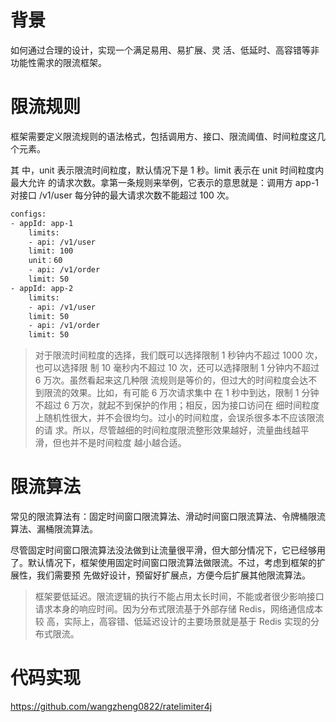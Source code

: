 # 背景
如何通过合理的设计，实现一个满足易用、易扩展、灵
活、低延时、高容错等非功能性需求的限流框架。

# 限流规则
框架需要定义限流规则的语法格式，包括调用方、接口、限流阈值、时间粒度这几个元素。

其
中，unit 表示限流时间粒度，默认情况下是 1 秒。limit 表示在 unit 时间粒度内最大允许
的请求次数。拿第一条规则来举例，它表示的意思就是：调用方 app-1 对接口 /v1/user
每分钟的最大请求次数不能超过 100 次。
```xml
configs:
- appId: app-1
    limits:
    - api: /v1/user
    limit: 100
    unit：60
    - api: /v1/order
    limit: 50
- appId: app-2
    limits:
    - api: /v1/user
    limit: 50
    - api: /v1/order
    limit: 50
```
> 对于限流时间粒度的选择，我们既可以选择限制 1 秒钟内不超过 1000 次，也可以选择限
制 10 毫秒内不超过 10 次，还可以选择限制 1 分钟内不超过 6 万次。虽然看起来这几种限
流规则是等价的，但过大的时间粒度会达不到限流的效果。比如，有可能 6 万次请求集中
在 1 秒中到达，限制 1 分钟不超过 6 万次，就起不到保护的作用；相反，因为接口访问在
细时间粒度上随机性很大，并不会很均匀。过小的时间粒度，会误杀很多本不应该限流的请
求。所以，尽管越细的时间粒度限流整形效果越好，流量曲线越平滑，但也并不是时间粒度
越小越合适。


# 限流算法
常见的限流算法有：固定时间窗口限流算法、滑动时间窗口限流算法、令牌桶限流算法、漏桶限流算法。

尽管固定时间窗口限流算法没法做到让流量很平滑，但大部分情况下，它已经够用了。默认情况下，框架使用固定时间窗口限流算法做限流。不过，考虑到框架的扩展性，我们需要预
先做好设计，预留好扩展点，方便今后扩展其他限流算法。

> 框架要低延迟。限流逻辑的执行不能占用太长时间，不能或者很少影响接口请求本身的响应时间。因为分布式限流基于外部存储 Redis，网络通信成本较
高，实际上，高容错、低延迟设计的主要场景就是基于 Redis 实现的分布式限流。

# 代码实现

https://github.com/wangzheng0822/ratelimiter4j


